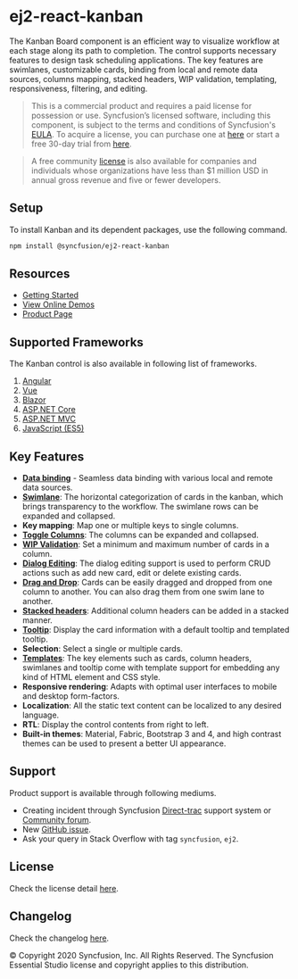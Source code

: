 # ej2-react-kanban

The Kanban Board component is an efficient way to visualize workflow at each stage along its path to completion. The control supports necessary features to design task scheduling applications. The key features are swimlanes, customizable cards, binding from local and remote data sources, columns mapping, stacked headers, WIP validation, templating, responsiveness, filtering, and editing.

> This is a commercial product and requires a paid license for possession or use. Syncfusion’s licensed software, including this component, is subject to the terms and conditions of Syncfusion's [EULA](https://www.syncfusion.com/eula/es/). To acquire a license, you can purchase one at [here](https://www.syncfusion.com/sales/products) or start a free 30-day trial from [here](https://www.syncfusion.com/account/manage-trials/start-trials).

> A free community [license](https://www.syncfusion.com/products/communitylicense) is also available for companies and individuals whose organizations have less than $1 million USD in annual gross revenue and five or fewer developers.

## Setup

To install Kanban and its dependent packages, use the following command.

```sh
npm install @syncfusion/ej2-react-kanban
```

## Resources

* [Getting Started](https://ej2.syncfusion.com/react/documentation/kanban/getting-started/index.html)
* [View Online Demos](https://ej2.syncfusion.com/react/demos/#/material/kanban/overview)
* [Product Page](https://www.syncfusion.com/react-ui-components/react-kanban-board)

## Supported Frameworks

The Kanban control is also available in following list of frameworks.

1. [Angular](https://www.syncfusion.com/angular-ui-components/angular-kanban-board)
2. [Vue](https://www.syncfusion.com/vue-ui-components/vue-kanban-board)
3. [Blazor](https://www.syncfusion.com/blazor-components/blazor-kanban-board)
4. [ASP.NET Core](https://www.syncfusion.com/aspnet-core-ui-controls/kanban-board)
5. [ASP.NET MVC](https://www.syncfusion.com/aspnet-mvc-ui-controls/kanban-board)
6. [JavaScript (ES5)](https://www.syncfusion.com/javascript-ui-controls/js-kanban-board)

## Key Features

* [**Data binding**](https://ej2.syncfusion.com/react/demos/#/material/kanban/remote-data) - Seamless data binding with various local and remote data sources.
* [**Swimlane**](https://ej2.syncfusion.com/react/demos/#/material/kanban/swimlane): The horizontal categorization of cards in the kanban, which brings transparency to the workflow. The swimlane rows can be expanded and collapsed.
* **Key mapping**: Map one or multiple keys to single columns.
* [**Toggle Columns**](https://ej2.syncfusion.com/react/demos/#/material/kanban/toggle-columns): The columns can be expanded and collapsed.
* [**WIP Validation**](https://ej2.syncfusion.com/react/demos/#/material/kanban/wip-validation): Set a minimum and maximum number of cards in a column.
* [**Dialog Editing**](https://ej2.syncfusion.com/react/demos/#/material/kanban/dialog-editing): The dialog editing support is used to perform CRUD actions such as add new card, edit or delete existing cards.
* [**Drag and Drop**](https://ej2.syncfusion.com/react/demos/#/material/kanban/overview): Cards can be easily dragged and dropped from one column to another. You can also drag them from one swim lane to another.
* [**Stacked headers**](https://ej2.syncfusion.com/react/demos/#/material/kanban/stacked-header): Additional column headers can be added in a stacked manner.
* [**Tooltip**](https://ej2.syncfusion.com/react/demos/#/material/kanban/tooltip-template): Display the card information with a default tooltip and templated tooltip.
* **Selection**: Select a single or multiple cards.
* [**Templates**](https://ej2.syncfusion.com/react/demos/#/material/kanban/card-template): The key elements such as cards, column headers, swimlanes and tooltip come with template support for embedding any kind of HTML element and CSS style.
* **Responsive rendering**: Adapts with optimal user interfaces to mobile and desktop form-factors.
* **Localization**: All the static text content can be localized to any desired language.
* **RTL**: Display the control contents from right to left.
* **Built-in themes**: Material, Fabric, Bootstrap 3 and 4, and high contrast themes can be used to present a better UI appearance.

## Support

Product support is available through following mediums.

* Creating incident through Syncfusion [Direct-trac](https://www.syncfusion.com/support/directtrac/incidents) support system or [Community forum](https://www.syncfusion.com/forums/essential-js2).
* New [GitHub issue](https://github.com/syncfusion/ej2-react-ui-components/issues/new).
* Ask your query in Stack Overflow with tag `syncfusion`, `ej2`.

## License

Check the license detail [here](https://github.com/syncfusion/ej2-react-ui-components/blob/master/license).

## Changelog

Check the changelog [here](https://ej2.syncfusion.com/react/documentation/release-notes).

© Copyright 2020 Syncfusion, Inc. All Rights Reserved. The Syncfusion Essential Studio license and copyright applies to this distribution.
